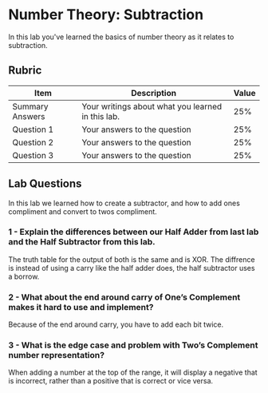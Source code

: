 # Number Theory: Subtraction

In this lab you've learned the basics of number theory as it relates to subtraction.

## Rubric

| Item | Description | Value |
| ---- | ----------- | ----- |
| Summary Answers | Your writings about what you learned in this lab. | 25% |
| Question 1 | Your answers to the question | 25% |
| Question 2 | Your answers to the question | 25% |
| Question 3 | Your answers to the question | 25% |

## Lab Questions

In this lab we learned how to create a subtractor, and how to add ones compliment and convert to twos compliment.

### 1 - Explain the differences between our Half Adder from last lab and the Half Subtractor from this lab.
The truth table for the output of both is the same and is XOR. The diffrence is instead of using a carry like the
half adder does, the half subtractor uses a borrow.
### 2 - What about the end around carry of One’s Complement makes it hard to use and implement?
Because of the end around carry, you have to add each bit twice.
### 3 - What is the edge case and problem with Two’s Complement number representation?
When adding a number at the top of the range, it will display a negative that is incorrect, rather than a positive that is correct or vice versa.
